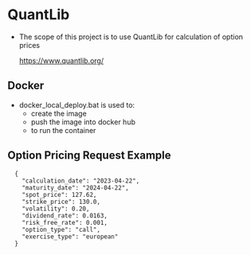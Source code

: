 # QuantLib

* The scope of this project is to use QuantLib for calculation of option prices


    https://www.quantlib.org/

## Docker

* docker_local_deploy.bat is used to:
  * create the image
  * push the image into docker hub
  * to run the container

## Option Pricing Request Example

```
  {
    "calculation_date": "2023-04-22",
    "maturity_date": "2024-04-22",
    "spot_price": 127.62,
    "strike_price": 130.0,
    "volatility": 0.20,
    "dividend_rate": 0.0163,
    "risk_free_rate": 0.001,
    "option_type": "call",
    "exercise_type": "european"
  }
